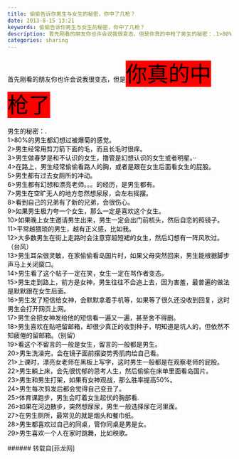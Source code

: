 ```yaml
---
title: 偷偷告诉你男生与女生的秘密，你中了几枪？
date: 2013-8-15 13:21
keywords: 偷偷告诉你男生与女生的秘密，你中了几枪？
description: 首先刚看的朋友你也许会说我很变态，但是你真的中枪了男生的秘密：.1>80%的男生都幻想过被爆菊的感觉。2>男生经常用剪刀箭下面的毛，而且长毛时很痒。3>男生做春梦是和不认识的女生，撸管是幻想认识的女生或者明星。··4>在路上，男生经常偷偷看路人的胸，或者是跟在女生后面看女生的屁股。5>男生都有过去女厕所的冲动。6>男生都有幻想和漂亮老师。。。的经历，是男生都有。7>男生在空旷无人的地方忽然想尿尿，会左右摇摆。8>看到自己的兄弟有了新的兄弟，会很伤心。9>如果男生极力夸一个女生，那么一定是喜欢这个女生。10>如果晚上女生邀请男生出来，男生一定会出门前梳头，然后自恋的照镜子。11>平常越猥琐的男生，越有正义感，比如我。12>大多数男生在街上走路时会注意穿超短裙的女生，然后幻想有一阵风吹过。（台风）13>男生耳朵很灵敏，在家偷偷看岛国片时，如果父母突然回来，男生能根据脚步声马上关闭窗口。14>男生看了这个帖子一定在笑，女生一定在骂作者变态。15>男生走到路上，前方是女神，男生往往不会追上去，因为害羞，最普遍的做法是默默跟在女生后面。16>男生发了短信给女神，会默默拿着手机等，如果等了很久还没收到回复，这时男生会打开网页上网。17>男生会把女神发给他的短信看一遍又一遍，甚至舍不得删。18>男生喜欢在贴吧留邮箱，却很少真正的收到种子，明知道是坑人的，但依然不知疲倦的留邮箱。（别留）19>看这个不留言的一般是女生，留言的一般都是男生。20>男生洗澡完，会在镜子面前摆姿势秀肌肉给自己看。21>上课时，漂亮女老师在黑板上写字，这时男生一般都是在观察老师的屁股。22>男生躺上床，会先很忧郁的思考人生，然后偷偷在床单里面看岛国片。23>男生和男生打架，如果有女神观战，那么胜率提高50%。24>男生每次剪发后都会觉得自己变丑了。25>体育课跑步，男生会盯着女生起伏的胸部看.26>如果在河边散步，突然想尿尿，男生一般选择尿在河里面。27>在男生厕所，最常见的就是烟头和餐巾纸。28>男生都喜欢过自己的同桌，管你同桌是男是女。29>男生喜欢一个人在家时跳舞，比如秧歌。
categories: sharing
---
```

<td class="t_f" id="postmessage_35087">

<font style="color:rgb(0,0,0)"><font style="background-color:rgb(255,255,255)">首先刚看的朋友你也许会说我很变态，但是<font size="7"><font style="background-color:red">你真的中枪了</font></font></font></font><br/>
<font style="color:rgb(0,0,0)"><font style="background-color:rgb(255,255,255)"><br/>
男生的秘密：.<br/>
1&gt;80%的男生都幻想过被爆菊的感觉<img alt="" border="0" onclick="" onmouseover="" smilieid="282" src="static/image/smiley/Xiongmao/8.gif"/>。<br/>
2&gt;男生经常用剪刀箭下面的毛，而且长毛时很痒。<br/>
3&gt;男生做春梦是和不认识的女生，撸管是幻想认识的女生或者明星<img alt="" border="0" onclick="" onmouseover="" smilieid="269" src="static/image/smiley/Xiongmao/31.gif"/>。··<br/>
4&gt;在路上，男生经常偷偷看路人的胸，或者是跟在女生后面看女生的屁股。<br/>
5&gt;男生都有过去女厕所的冲动<img alt="" border="0" onclick="" onmouseover="" smilieid="249" src="static/image/smiley/Xiongmao/24.gif"/>。<br/>
6&gt;男生都有幻想和漂亮老师。。。的经历，是男生都有。<br/>
7&gt;男生在空旷无人的地方忽然想尿尿，会左右摇摆<img alt="" border="0" onclick="" onmouseover="" smilieid="265" src="static/image/smiley/Xiongmao/23.gif"/>。<br/>
8&gt;看到自己的兄弟有了新的兄弟，会很伤心。<br/>
9&gt;如果男生极力夸一个女生，那么一定是喜欢这个女生<img alt="" border="0" onclick="" onmouseover="" smilieid="282" src="static/image/smiley/Xiongmao/8.gif"/>。<br/>
10&gt;如果晚上女生邀请男生出来，男生一定会出门前梳头，然后自恋的照镜子。<br/>
11&gt;平常越猥琐的男生，越有正义感，比如我<img alt="" border="0" onclick="" onmouseover="" smilieid="282" src="static/image/smiley/Xiongmao/8.gif"/>。<br/>
12&gt;大多数男生在街上走路时会注意穿超短裙的女生，然后幻想有一阵风吹过。（台风）<br/>
13&gt;男生耳朵很灵敏，在家偷偷看岛国片时，<img alt="" border="0" onclick="" onmouseover="" smilieid="282" src="static/image/smiley/Xiongmao/8.gif"/>如果父母突然回来，男生能根据脚步声马上关闭窗口。<br/>
14&gt;男生看了这个帖子一定在笑，女生一定在骂作者变态。<br/>
15&gt;男生走到路上，前方是女神，男生往往不会追上去<img alt="" border="0" onclick="" onmouseover="" smilieid="249" src="static/image/smiley/Xiongmao/24.gif"/>，因为害羞，最普遍的做法是默默跟在女生后面。<br/>
16&gt;男生发了短信给女神，会默默拿着手机等，如果等了很久还没收到回复，这时男生会打开网页上网。<br/>
17&gt;男生会把女神发给他的短信看一遍又一遍，甚至舍不得删。<br/>
18&gt;男生喜欢在贴吧留邮箱，却很少真正的收到种子，明知道是坑人的，但依然不知疲倦的留邮箱。（别留）<br/>
19&gt;看这个不留言的一般是女生，留言的一般都是男生。<br/>
20&gt;男生洗澡完，会在镜子面前摆姿势秀肌肉给自己看。<br/>
21&gt;上课时，漂亮女老师在黑板上写字，这时男生一般都是在观察老师的屁股<img alt="" border="0" onclick="" onmouseover="" smilieid="256" src="static/image/smiley/Xiongmao/32.gif"/>。<br/>
22&gt;男生躺上床，会先很忧郁的思考人生，然后偷偷在床单里面看岛国片。<br/>
23&gt;男生和男生打架，如果有女神观战，那么胜率提高50%。<br/>
24&gt;男生每次剪发后都会觉得自己变丑了。<br/>
25&gt;体育课跑步，男生会盯着女生起伏的胸部看.<br/>
26&gt;如果在河边散步，突然想尿尿，男生一般选择尿在河里面。<br/>
27&gt;在男生厕所，最常见的就是烟头和餐巾纸<img alt="" border="0" onclick="" onmouseover="" smilieid="282" src="static/image/smiley/Xiongmao/8.gif"/>。<br/>
28&gt;男生都喜欢过自己的同桌，管你同桌是男是女。<br/>
29&gt;男生喜欢一个人在家时跳舞，比如秧歌。</font></font><br/>
</td>
###### 转载自[菲龙网]